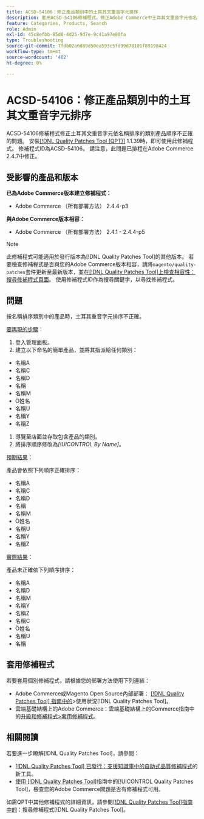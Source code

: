 ```yaml
---
title: ACSD-54106：修正產品類別中的土耳其文重音字元排序
description: 套用ACSD-54106修補程式，修正Adobe Commerce中土耳其文重音字元依名稱排序的類別產品順序不正確的問題。
feature: Categories, Products, Search
role: Admin
exl-id: 45c8efbb-85d0-4d25-9d7e-9c41a97e80fa
type: Troubleshooting
source-git-commit: 7fdb02a6d89d50ea593c5fd99d78101f89198424
workflow-type: tm+mt
source-wordcount: '402'
ht-degree: 0%

---
```


# ACSD-54106：修正產品類別中的土耳其文重音字元排序

ACSD-54106修補程式修正土耳其文重音字元依名稱排序的類別產品順序不正確的問題。 安裝[[!DNL Quality Patches Tool (QPT)]](https://experienceleague.adobe.com/zh-hant/docs/commerce-operations/tools/quality-patches-tool/quality-patches-tool-to-self-serve-quality-patches) 1.1.39時，即可使用此修補程式。 修補程式ID為ACSD-54106。 請注意，此問題已排程在Adobe Commerce 2.4.7中修正。

## 受影響的產品和版本

**已為Adobe Commerce版本建立修補程式：**

* Adobe Commerce （所有部署方法） 2.4.4-p3

**與Adobe Commerce版本相容：**

* Adobe Commerce （所有部署方法） 2.4.1 - 2.4.4-p5

>[!NOTE]
>
>此修補程式可能適用於發行版本為[!DNL Quality Patches Tool]的其他版本。 若要檢查修補程式是否與您的Adobe Commerce版本相容，請將`magento/quality-patches`套件更新至最新版本，並在[[!DNL Quality Patches Tool]上檢查相容性：搜尋修補程式頁面](https://experienceleague.adobe.com/tools/commerce-quality-patches/index.html?lang=zh-Hant)。 使用修補程式ID作為搜尋關鍵字，以尋找修補程式。

## 問題

按名稱排序類別中的產品時，土耳其重音字元排序不正確。

<u>要再現的步驟</u>：

1. 登入管理面板。
1. 建立以下命名的簡單產品，並將其指派給任何類別：

* 名稱A
* 名稱C
* 名稱D
* 名稱
* 名稱M
* Ö姓名
* 名稱U
* 名稱Y
* 名稱Z

1. 導覽至店面並存取包含產品的類別。
1. 將排序順序修改為&#x200B;*[!UICONTROL By Name]*。

<u>預期結果</u>：

產品會依照下列順序正確排序：

* 名稱A
* 名稱C
* 名稱D
* 名稱
* 名稱M
* Ö姓名
* 名稱U
* 名稱Y
* 名稱Z

<u>實際結果</u>：

產品未正確依下列順序排序：

* 名稱A
* 名稱D
* 名稱M
* 名稱Y
* 名稱Z
* 名稱C
* Ö姓名
* 名稱U
* 名稱

## 套用修補程式

若要套用個別修補程式，請根據您的部署方法使用下列連結：

* Adobe Commerce或Magento Open Source內部部署： [[!DNL Quality Patches Tool] 指南中的](/help/tools/quality-patches-tool/usage.md)>使用狀況[!DNL Quality Patches Tool]。
* 雲端基礎結構上的Adobe Commerce：雲端基礎結構上的Commerce指南中的[升級和修補程式>套用修補程式](https://experienceleague.adobe.com/docs/commerce-cloud-service/user-guide/develop/upgrade/apply-patches.html?lang=zh-Hant)。

## 相關閱讀

若要進一步瞭解[!DNL Quality Patches Tool]，請參閱：

* [[!DNL Quality Patches Tool] 已發行：支援知識庫中的自助式品質修補程式](https://experienceleague.adobe.com/zh-hant/docs/commerce-operations/tools/quality-patches-tool/quality-patches-tool-to-self-serve-quality-patches)的新工具。
* [使用 [!DNL Quality Patches Tool]](/help/tools/quality-patches-tool/patches-available-in-qpt/check-patch-for-magento-issue-with-magento-quality-patches.md)指南中的[!UICONTROL Quality Patches Tool]，檢查您的Adobe Commerce問題是否有修補程式可用。


如需QPT中其他修補程式的詳細資訊，請參閱[[!DNL Quality Patches Tool]指南中的](https://experienceleague.adobe.com/tools/commerce-quality-patches/index.html?lang=zh-Hant)：搜尋修補程式[!DNL Quality Patches Tool]。
